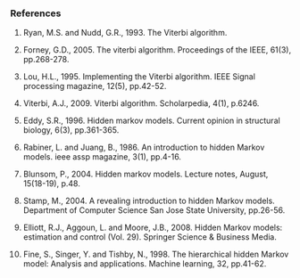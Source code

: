 ### References

1.	Ryan, M.S. and Nudd, G.R., 1993. The Viterbi algorithm.

2.	Forney, G.D., 2005. The viterbi algorithm. Proceedings of the IEEE, 61(3), pp.268-278.

3.	Lou, H.L., 1995. Implementing the Viterbi algorithm. IEEE Signal processing magazine, 12(5), pp.42-52.

4.	Viterbi, A.J., 2009. Viterbi algorithm. Scholarpedia, 4(1), p.6246.

5.	Eddy, S.R., 1996. Hidden markov models. Current opinion in structural biology, 6(3), pp.361-365.

6.	Rabiner, L. and Juang, B., 1986. An introduction to hidden Markov models. ieee assp magazine, 3(1), pp.4-16.

7.	Blunsom, P., 2004. Hidden markov models. Lecture notes, August, 15(18-19), p.48.

8.	Stamp, M., 2004. A revealing introduction to hidden Markov models. Department of Computer Science San Jose State University, pp.26-56.

9.	Elliott, R.J., Aggoun, L. and Moore, J.B., 2008. Hidden Markov models: estimation and control (Vol. 29). Springer Science & Business Media.

10.	Fine, S., Singer, Y. and Tishby, N., 1998. The hierarchical hidden Markov model: Analysis and applications. Machine learning, 32, pp.41-62.
